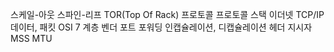 스케일-아웃
스파인-리프
TOR(Top Of Rack)
프로토콜
프로토콜 스택
이더넷
TCP/IP
데이터, 패킷
OSI 7 계층
벤더
포트
포워딩
인캡슐레이션, 디캡슐레이션
헤더
지시자
MSS
MTU